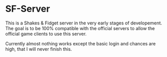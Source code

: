 # SF-Server
This is a Shakes & Fidget server in the very early stages of developement. 
The goal is to be 100% compatible with the official servers to allow the official game clients to use this server.

Currently almost nothing works except the basic login and chances are high, that I will never finish this.
